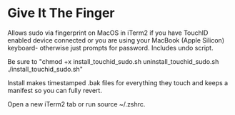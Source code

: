# Give It The Finger
Allows sudo via fingerprint on MacOS in iTerm2 if you have TouchID enabled device connected or you are using your MacBook (Apple Silicon) keyboard- otherwise just prompts for password.  Includes undo script.

Be sure to "chmod +x install_touchid_sudo.sh uninstall_touchid_sudo.sh
./install_touchid_sudo.sh"

Install makes timestamped .bak files for everything they touch and keeps a manifest so you can fully revert.

Open a new iTerm2 tab or run source ~/.zshrc.


 
